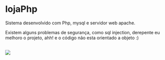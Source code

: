 # lojaPhp


Sistema desenvolvido com Php, mysql e servidor web apache.


Existem alguns problemas de segurança, como sql injection, derepente eu melhoro o projeto,
ahh! e o código não esta orientado a objeto :) 





<br>
<img src='https://1.bp.blogspot.com/-zGhpz3LJfsk/XBmVlc3F0KI/AAAAAAAAEMU/CIxWM7AgzSwYgAopvQE6pyb22nXtySzkACLcBGAs/s1600/Screen%2BShot%2B2018-12-18%2Bat%2B22.47.55.png '/>
</br>
 
